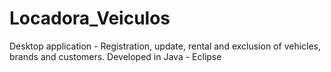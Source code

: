 # Locadora_Veiculos
Desktop application - Registration, update, rental and exclusion of vehicles, brands and customers. Developed in Java - Eclipse
